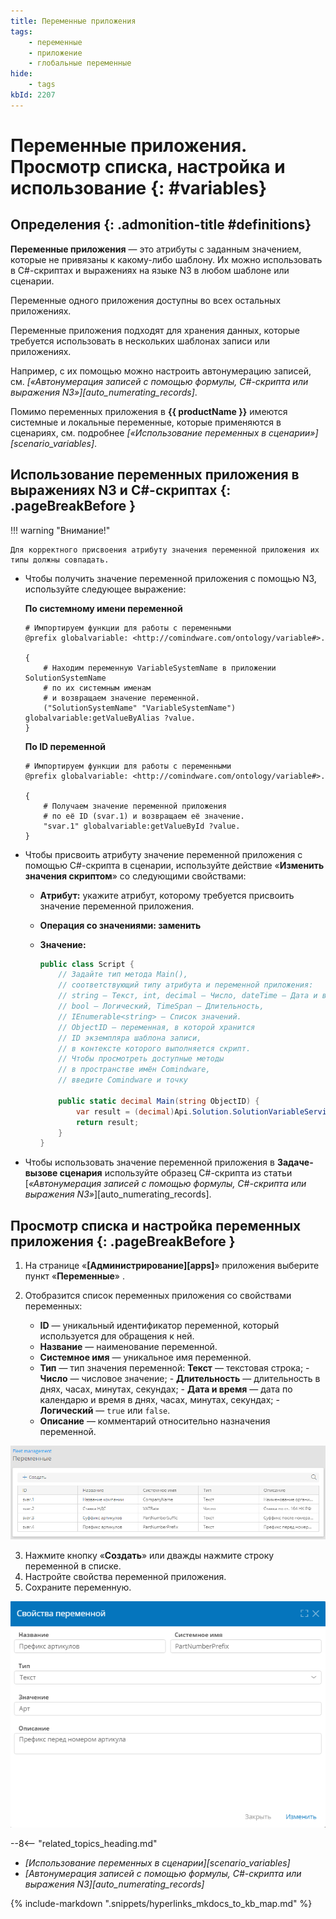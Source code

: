 ```yaml
---
title: Переменные приложения
tags:
    - переменные
    - приложение
    - глобальные переменные
hide:
    - tags
kbId: 2207
---
```


# Переменные приложения. Просмотр списка, настройка и использование {: #variables}

<div class="admonition question" markdown="block">

## Определения {: .admonition-title #definitions}

**Переменные приложения** — это атрибуты с заданным значением, которые не привязаны к какому-либо шаблону. Их можно использовать в C#-скриптах и выражениях на языке N3 в любом шаблоне или сценарии.

Переменные одного приложения доступны во всех остальных приложениях.

Переменные приложения подходят для хранения данных, которые требуется использовать в нескольких шаблонах записи или приложениях.

Например, с их помощью можно настроить автонумерацию записей, см. _[«Автонумерация записей с помощью формулы, C#-скрипта или выражения N3»][auto_numerating_records]_.

Помимо переменных приложения в **{{ productName }}** имеются системные и локальные переменные, которые применяются в сценариях, см. подробнее _[«Использование переменных в сценарии»][scenario_variables]_.

</div>

## Использование переменных приложения в выражениях N3 и C#-скриптах {: .pageBreakBefore }

!!! warning "Внимание!"

    Для корректного присвоения атрибуту значения переменной приложения их типы должны совпадать.

- Чтобы получить значение переменной приложения с помощью N3, используйте следующее выражение:

    **По системному имени переменной**

    ``` turtle
    # Импортируем функции для работы с переменными
    @prefix globalvariable: <http://comindware.com/ontology/variable#>.

    {
        # Находим переменную VariableSystemName в приложении SolutionSystemName
        # по их системным именам
        # и возвращаем значение переменной.
        ("SolutionSystemName" "VariableSystemName") globalvariable:getValueByAlias ?value.
    }
    ```

    **По ID переменной**

    ``` turtle
    # Импортируем функции для работы с переменными
    @prefix globalvariable: <http://comindware.com/ontology/variable#>.

    {
        # Получаем значение переменной приложения
        # по её ID (svar.1) и возвращаем её значение.
        "svar.1" globalvariable:getValueById ?value.
    }
    ```

- Чтобы присвоить атрибуту значение переменной приложения с помощью C#-скрипта в сценарии, используйте действие «**Изменить значения скриптом**» со следующими свойствами:

    - **Атрибут:** укажите атрибут, которому требуется присвоить значение переменной приложения.
    - **Операция со значениями: заменить**
    - **Значение:**

        ``` cs
        public class Script {
            // Задайте тип метода Main(),
            // соответствующий типу атрибута и переменной приложения:
            // string — Текст, int, decimal — Число, dateTime — Дата и время,
            // bool — Логический, TimeSpan — Длительность,
            // IEnumerable<string> — Список значений.
            // ObjectID — переменная, в которой хранится
            // ID экземпляра шаблона записи,
            // в контексте которого выполняется скрипт.
            // Чтобы просмотреть доступные методы
            // в пространстве имён Comindware,
            // введите Comindware и точку

            public static decimal Main(string ObjectID) {
                var result = (decimal)Api.Solution.SolutionVariableService.GetValue("svar.1");
                return result;
            }
        }
        ```

- Чтобы использовать значение переменной приложения в **Задаче-вызове сценария** используйте образец C#-скрипта из статьи [_«Автонумерация записей с помощью формулы, C#-скрипта или выражения N3»_][auto_numerating_records].

## Просмотр списка и настройка переменных приложения {: .pageBreakBefore }

1. На странице «**[Администрирование][apps]**» приложения выберите пункт «**Переменные**» <i class="fa-light fa-dice-five"></i>.
2. Отобразится список переменных приложения со свойствами переменных:

    - **ID** — уникальный идентификатор переменной, который используется для обращения к ней.
    - **Название** — наименование переменной.
    - **Системное имя** — уникальное имя переменной.
    - **Тип** — тип значения переменной:
            **Текст** — текстовая строка;
          - **Число** — числовое значение;
          - **Длительность** — длительность в днях, часах, минутах, секундах;
          - **Дата и время** — дата по календарю и время в днях, часах, минутах, секундах;
          - **Логический** — `true` или `false`.
    - **Описание** — комментарий относительно назначения переменной.

_![Список переменных приложения](img/variable_list.png)_

3. Нажмите кнопку «**Создать**» или дважды нажмите строку переменной в списке.
4. Настройте свойства переменной приложения.
5. Сохраните переменную.

_![Настройка переменной приложения](img/variable_properties.png)_

<div class="relatedTopics" markdown="block">

--8<-- "related_topics_heading.md"

- _[Использование переменных в сценарии][scenario_variables]_
- _[Автонумерация записей с помощью формулы, C#-скрипта или выражения N3][auto_numerating_records]_

</div>

{% include-markdown ".snippets/hyperlinks_mkdocs_to_kb_map.md" %}
